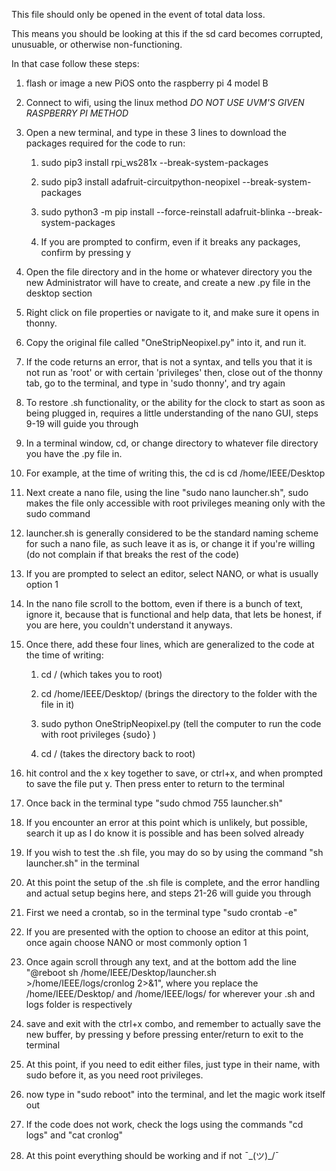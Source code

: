 This file should only be opened in the event of total data loss.

This means you should be looking at this if the sd card becomes corrupted, unusuable, or otherwise non-functioning.

In that case follow these steps:

1) flash or image a new PiOS onto the raspberry pi 4 model B

2) Connect to wifi, using the linux method *DO NOT USE UVM'S GIVEN RASPBERRY PI METHOD*

3) Open a new terminal, and type in these 3 lines to download the packages required for the code to run:
     
     1) sudo pip3 install rpi_ws281x --break-system-packages
  
     2) sudo pip3 install adafruit-circuitpython-neopixel --break-system-packages
  
     3) sudo python3 -m pip install --force-reinstall adafruit-blinka --break-system-packages
  
     4) If you are prompted to confirm, even if it breaks any packages, confirm by pressing y

  4) Open the file directory and in the home or whatever directory you the new Administrator will have to create, and create a new .py file in the desktop section

  5) Right click on file properties or navigate to it, and make sure it opens in thonny.

  6) Copy the original file called "OneStripNeopixel.py" into it, and run it.

  7) If the code returns an error, that is not a syntax, and tells you that it is not run as 'root' or with certain 'privileges' then, close out of the thonny tab, go to the terminal, and type in 'sudo thonny', and try again

  8) To restore .sh functionality, or the ability for the clock to start as soon as being plugged in, requires a little understanding of the nano GUI, steps 9-19 will guide you through

  9) In a terminal window, cd, or change directory to whatever file directory you have the .py file in.

  10) For example, at the time of writing this, the cd is cd /home/IEEE/Desktop

  11) Next create a nano file, using the line "sudo nano launcher.sh", sudo makes the file only accessible with root privileges meaning only with the sudo command

  12) launcher.sh is generally considered to be the standard naming scheme for such a nano file, as such leave it as is, or change it if you're willing (do not complain if that breaks the rest of the code)

  13) If you are prompted to select an editor, select NANO, or what is usually option 1

  14) In the nano file scroll to the bottom, even if there is a bunch of text, ignore it, because that is functional and help data, that lets be honest, if you are here, you couldn't understand it anyways.

  15) Once there, add these four lines, which are generalized to the code at the time of writing:

      1) cd / (which takes you to root)
     
      2) cd /home/IEEE/Desktop/ (brings the directory to the folder with the file in it)
     
      3) sudo python OneStripNeopixel.py (tell the computer to run the code with root privileges {sudo} )
     
      4) cd / (takes the directory back to root)

  16) hit control and the x key together to save, or ctrl+x, and when prompted to save the file put y. Then press enter to return to the terminal

  17) Once back in the terminal type "sudo chmod 755 launcher.sh"

  18) If you encounter an error at this point which is unlikely, but possible, search it up as I do know it is possible and has been solved already

  19) If you wish to test the .sh file, you may do so by using the command "sh launcher.sh" in the terminal

  20) At this point the setup of the .sh file is complete, and the error handling and actual setup begins here, and steps 21-26 will guide you through

  21) First we need a crontab, so in the terminal type "sudo crontab -e"

  22) If you are presented with the option to choose an editor at this point, once again choose NANO or most commonly option 1

  23) Once again scroll through any text, and at the bottom add the line "@reboot sh /home/IEEE/Desktop/launcher.sh >/home/IEEE/logs/cronlog 2>&1", where you replace the /home/IEEE/Desktop/ and /home/IEEE/logs/ for wherever your .sh and logs folder is respectively

  24) save and exit with the ctrl+x combo, and remember to actually save the new buffer, by pressing y before pressing enter/return to exit to the terminal

  25) At this point, if you need to edit either files, just type in their name, with sudo before it, as you need root privileges.

  26) now type in "sudo reboot" into the terminal, and let the magic work itself out

  27) If the code does not work, check the logs using the commands "cd logs" and "cat cronlog"

  28) At this point everything should be working and if not ¯\_(ツ)_/¯
